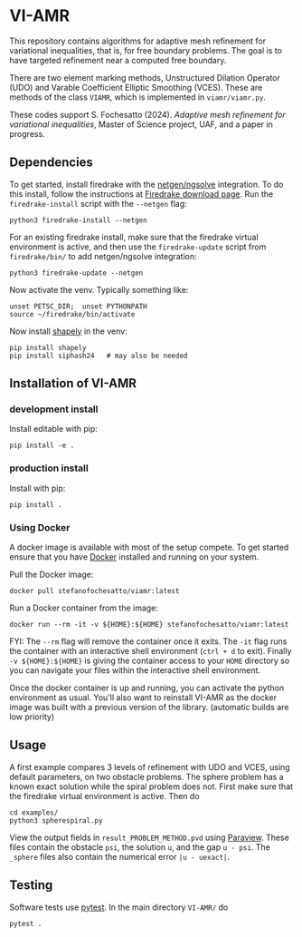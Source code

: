 # VI-AMR

This repository contains algorithms for adaptive mesh refinement for variational inequalities, that is, for free boundary problems. The goal is to have targeted refinement near a computed free boundary.

There are two element marking methods, Unstructured Dilation Operator (UDO) and Varable Coefficient Elliptic Smoothing (VCES). These are methods of the class `VIAMR`, which is implemented in `viamr/viamr.py`.

These codes support S. Fochesatto (2024). _Adaptive mesh refinement for variational inequalities_, Master of Science project, UAF, and a paper in progress.

## Dependencies

To get started, install firedrake with the [netgen/ngsolve](https://ngsolve.org/) integration. To do this install, follow the instructions at [Firedrake download page](https://www.firedrakeproject.org/firedrake/download.html). Run the `firedrake-install` script with the `--netgen` flag:

```
python3 firedrake-install --netgen
```

For an existing firedrake install, make sure that the firedrake virtual environment is active, and then use the `firedrake-update` script from `firedrake/bin/` to add netgen/ngsolve integration:

```
python3 firedrake-update --netgen
```

Now activate the venv. Typically something like:

```
unset PETSC_DIR;  unset PYTHONPATH
source ~/firedrake/bin/activate
```

Now install [shapely](https://pypi.org/project/shapely/) in the venv:

```
pip install shapely
pip install siphash24   # may also be needed
```

## Installation of VI-AMR

### development install

Install editable with pip:

```
pip install -e .
```

### production install

Install with pip:

```
pip install .
```

### Using Docker

A docker image is available with most of the setup compete. To get started ensure that you have [Docker](https://docs.docker.com/engine/install/) installed and running on your system.

Pull the Docker image:

```
docker pull stefanofochesatto/viamr:latest
```

Run a Docker container from the image:

```
docker run --rm -it -v ${HOME}:${HOME} stefanofochesatto/viamr:latest
```

FYI: The `--rm` flag will remove the container once it exits. The `-it` flag runs the container with an interactive shell environment (`ctrl + d` to exit). Finally `-v ${HOME}:${HOME}` is giving the container access to your `HOME` directory so you can navigate your files within the interactive shell environment.

Once the docker container is up and running, you can activate the python environment as usual. You'll also want to reinstall VI-AMR as the docker image was built with a previous version of the library. (automatic builds are low priority)

## Usage

A first example compares 3 levels of refinement with UDO and VCES, using default parameters, on two obstacle problems. The sphere problem has a known exact solution while the spiral problem does not. First make sure that the firedrake virtual environment is active. Then do

```
cd examples/
python3 spherespiral.py
```

View the output fields in `result_PROBLEM_METHOD.pvd` using [Paraview](https://www.paraview.org/). These files contain the obstacle `psi`, the solution `u`, and the gap `u - psi`. The `_sphere` files also contain the numerical error `|u - uexact|`.

## Testing

Software tests use [pytest](https://docs.pytest.org/en/stable/index.html). In the main directory `VI-AMR/` do

```
pytest .
```
